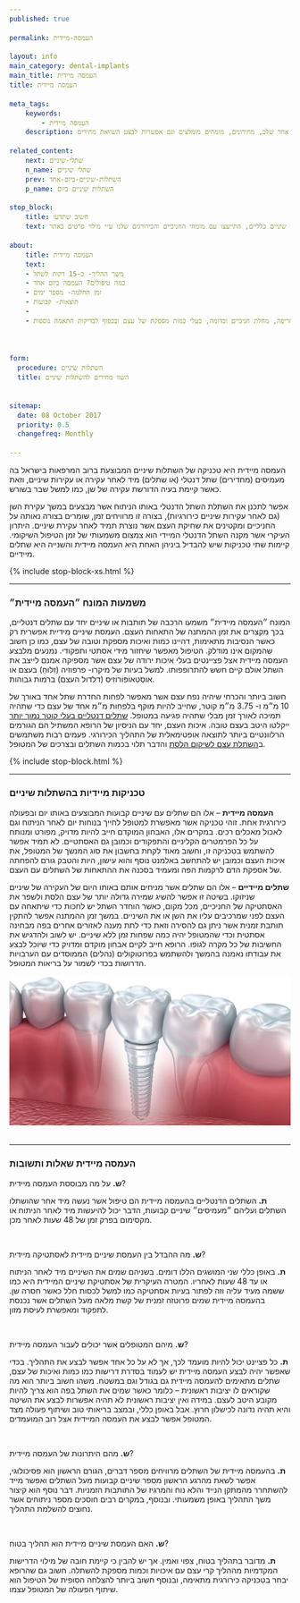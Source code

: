 ```yaml
---
published: true

permalink: העמסה-מיידית

layout: info
main_category: dental-implants
main_title: העמסה מיידית
title: העמסה מיידית 

meta_tags:
    keywords:
        - העמסה מיידית
    description: העמסה מיידית של שיניים היא טכניקה מתקדמת בהשתלות שיניים, קראו הכל על השיטה, איך היא מבוצעת שלב אחר שלב, מחירונים, מומחים מומלצים וגם אפשרות לבצע השוואת מחירים

related_content:
    next: שתלי-שיניים
    n_name: שתלי שיניים
    prev: השתלות-שיניים-ביום-אחד
    p_name: השתלות שיניים ביום

stop_block: 
    title: חשוב שתדעו
    text: חסרות לכם מספר שיניים בלסת? מעוניינים להחזיר את היכולת לאכול ללא כל מגבלה וגם לחייך בפה מלא? השתלות שיניים במגוון טכניקות יחזירו לכם את פונקציית הלעיסה ואת היכולת לחייך, חשוב רק שתעברו את ההליך ע״י כירורגים מנוסים ולא אצל רופאי שיניים כלליים, התייעצו עם מומחי החניכיים והכירורגים שלנו ע״י מילוי פרטים באתר.
    
about:
    title: העמסה מיידית
    text: 
    - משך ההליך- כ-15 דקות לשתל
    - כמה טיפולים? העמסה ביום אחד
    - זמן החלמה- מספר ימים
    - תוצאות- קבועות
    - 
    - העמסה מיידית תתאים לאנשים שאיבדו שיניים כתוצאה מריקבון, עששת חריפה, מחלת חניכיים וכדומה, בעלי כמות מספקת של עצם ובכפוף לבדיקות התאמה נוספות.

   

form:
  procedure: השתלות שיניים
  title: השוו מחירים להשתלות שיניים

  
sitemap: 
  date: 08 October 2017
  priority: 0.5
  changefreq: Monthly

---
```

העמסה מיידית היא טכניקה של השתלות שיניים המבוצעת ברוב המרפאות בישראל בה מעמיסים (מחדירים) שתל דנטלי (או שתלים) מיד לאחר עקירה או עקירות שיניים, וזאת כאשר קיימת בעיה הדורשת עקירה של שן, כמו למשל שבר בשורש.

אפשר לתכנן את השתלת השתל הדנטלי באותו הניתוח אשר מבצעים במשך עקירת השן (גם לאחר עקירות שיניים כירורגיות), בצורה זו מרוויחים זמן, שומרים בצורה נאותה על החניכיים ומקטינים את שחיקת העצם אשר נוצרת תמיד לאחר עקירת שיניים. היתרון העיקרי אשר מקנה השתל הדנטלי המיידי הוא צמצום משמעותי של זמן הטיפול השיקומי. קיימות שתי טכניקות שיש להבדיל ביניהן האחת היא העמסה מיידית והשנייה היא שתלים מיידיים.

 {% include stop-block-xs.html %}  

- - - - - -

###  משמעות המונח ״העמסה מיידית״

המונח ״העמסה מיידית״ משמעו הרכבה של תותבות או שיניים יחד עם שתלים דנטליים, בכך מקצרים את זמן ההמתנה של התאחות העצם. העמסת שיניים מידיית אפשרית רק כאשר הנסיבות מתאימות, דהיינו כמות ואיכות מספקת וטובה של עצם, כמו כן חשוב שהמקום אינו מודלק. הטיפול מאפשר שיחזור מידי אסתטי ותפקודי. נמנעים מלבצע העמסה מיידית אצל פציינטים בעלי איכות ירודה של עצם אשר מספיקה אמנם לייצב את השתל אולם קיים חשש להתרופפותו. למשל בעיות של מיקרו- פרפוזיה (זִלּוּחַ) בעצם או אוֹסְטֵאוֹפּוֹרוֹזִיס (דלדול העצם) ברמות גבוהות.

חשוב ביותר והכרחי שיהיה נפח עצם אשר מאפשר לפחות החדרת שתל אחד באורך של 10 מ״מ ו- 3.75 מ״מ קוטר, שחייב להיות מוקף בלפחות מ״מ אחד של עצם כדי שתהיה תמיכה לאורך זמן מבלי שתהיה פגיעה במטופל. [שתלים דנטליים בעלי קוטר נמוך יותר](/שתלים-דנטליים) ייקלטו היטב בעצם טובה. איכות העצם, יחד עם הניסיון של הרופא המשתיל הם הגורמים הרלוונטיים ביותר לתוצאה אופטימאלית של התהליך הכירורגי. פעמים רבות משתמשים ב[השתלת עצם לשיקום הלסת](/השתלת-עצם-בפה) והדבר תלוי בכמות השתלים ובצרכים של המטופל.

 {% include stop-block.html %}  

- - - - - -

###  טכניקות מיידיות בהשתלות שיניים

**העמסה מיידית** – אלו הם שתלים עם שיניים קבועות המבוצעים באותו יום ובפעולה כירורגית אחת. זוהי טכניקה אשר מאפשרת למטופל לחייך בנוחות יום לאחר הניתוח וגם לאכול מאכלים רכים. במקרים אלו, האבחון המוקדם חייב להיות מדויק, מפורט ומנותח על כל הפרמטרים הקליניים והתפקודים וכמובן גם האסתטיים. לא תמיד אפשר להשתמש בטכניקה זו, וחשוב מאוד לקחת בחשבון את סוג המנשך של המטופל, את איכות העצם וכמובן יש להתחשב באלמנט נוסף והוא עישון, היות והטבק גורם להפחתה של אספקת הדם לרקמות הפה ומעמיד בסכנה את ההתאחות של השתלים עם העצם.
 

**שתלים מיידיים** – אלו הם שתלים אשר מניחים אותם באותו היום של העקירה של שיניים שניזוקו. בשיטה זו אפשר להשיג שמירה גדולה יותר של עצם הלסת ולשפר את האסתטיקה של החניכיים, מכל מקום, כאשר הוחדר השתל יש לחכות כדי שיתאחה עם העצם לפני שמרכיבים עליו את השן או את השיניים. במשך זמן ההמתנה אפשר להתקין תותבת זמנית אשר ניתן גם להסירה וזאת כדי לתת מענה לאזורים אחרים בפה מבחינה אסתטית וכדי שהמטופל יהיה כמה שפחות זמן ללא שיניים. יש לשוב ולהדגיש את החשיבות של כל מקרה לגופו. הרופא חייב לקיים אבחון מוקדם ומדויק כדי שיוכל לבצע את עבודתו נאמנה בהמשך ולהשתמש בפרוטוקולים (נהלים) הממוסדים עם הערבויות הדרושות בכדי לשמור על בריאות המטופל.


 ![{{ page.title }}](/images/articles/dental-implants.jpg)  

- - - - - -

###  העמסה מיידית שאלות ותשובות

**ש.** על מה מבוססת העמסה מיידית?

**ת.** השתלים הדנטליים בהעמסה מיידית הם טיפול אשר נעשה מיד אחר שהושתלו השתלים ועליהם ״מעמיסים״ שיניים קבועות, הדבר יכול להיעשות מיד לאחר הניתוח או מקסימום בפרק זמן של 48 שעות לאחר מכן.

 

**ש.** מה ההבדל בין העמסת שיניים מיידית לאסתטיקה מיידית?

**ת.** באופן כללי שני המושגים הללו דומים. בשניהם שמים את השיניים מיד לאחר הניתוח או עד 48 שעות לאחריו. המטרה העיקרית של אסתטיקת שיניים המיידית היא כמו ששמה מעיד עליה וזה לפתור בעיות אסתטיקה כמו למשל לכסות חלל כאשר חסרה שן. בהעמסה מיידית שמים פרוטזה זמנית של קשת מלאה מעל השתלים אשר נכנסת לתפקוד ומאפשרת לעיסת מזון.

 

**ש.** מיהם המטופלים אשר יכולים לעבור העמסה מיידית?

**ת.** כל פציינט יכול להיות מועמד לכך, אך לא על כל אחד אפשר לבצע את התהליך. בכדי שאפשר יהיה לבצע העמסה מיידית יש לעמוד בסדרת דרישות כמו כמות ואיכות של עצם, שתלים מתאימים להעמסה מיידית גם בגודל וגם במשטח. משהו חשוב ביותר הוא מה שקוראים לו יציבות ראשונית – כלומר כאשר שמים את השתל בפה הוא צריך להיות מקובע היטב לעצם. במידה ואין יציבות ראשונית לא תהיה אפשרות לבצע את השיטה והיא תהיה נדונה לכישלון חרוץ. אבל באופן כללי, ובמצב בריאותי טוב ושיתוף פעולה מצד המטופל אפשר לבצע את העמסה המיידית אצל רוב המועמדים.

 

**ש.** מהם היתרונות של העמסה מיידית?

**ת.** בהעמסה מיידית של השתלים מרוויחים מספר דברים, הגורם הראשון הוא פסיכולוגי, אפשר לשאת מהרגע הראשון מספר שיניים קבועות מעל השתלים ואפשר מייד להשתחרר מהמתקן הנייד והלא נוח והמרגיז של התותבות הזמניות. דבר נוסף הוא קיצור משך התהליך באופן משמעותי. ובנוסף, במקרים רבים חוסכים מספר ניתוחים אשר נחוצים להשלמת התהליך.

 

**ש.** האם העמסת שיניים מיידית הוא תהליך בטוח?

**ת.** מדובר בתהליך בטוח, צפוי ואמין. אך יש להבין כי קיימת חובה של מילוי הדרישות המקדמיות מההליך קרי עצם עם איכויות וכמות מספקת להשתלה. חשוב גם שהרופא יבחר בטכניקה כירורגית מתאימה, ובנוסף חשוב ביותר להצלחה הסופית של הטיפול הוא שיתוף הפעולה של המטופל עצמו. 